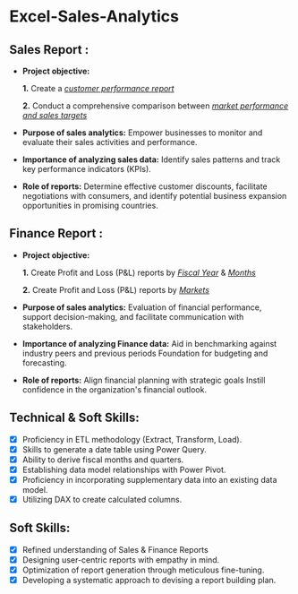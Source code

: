 # Excel-Sales-Analytics
## Sales Report :


- **Project objective:** 

    **1.** Create a _[customer performance report](https://github.com/Jayakrishna39/Excel-Sales-Analytics/blob/main/Customer%20Performance%20Report.pdf)_ 

    **2.** Conduct a comprehensive comparison between _[market performance and sales targets](https://github.com/Jayakrishna39/Excel-Sales-Analytics/blob/main/Market%20performance%20vs%20Target%20report.pdf)_

- **Purpose of sales analytics:** Empower businesses to monitor and evaluate their sales activities and performance.

- **Importance of analyzing sales data:** Identify sales patterns and track key performance indicators (KPIs).

- **Role of reports:** Determine effective customer discounts, facilitate negotiations with consumers, and identify potential business expansion opportunities in promising countries.


## Finance Report :

- **Project objective:** 

    **1.** Create Profit and Loss (P&L) reports by _[Fiscal Year](https://github.com/Jayakrishna39/Excel-Sales-Analytics/blob/main/P%26L%20Statement%20by%20Fiscal%20Year.pdf)_ & _[Months](https://github.com/Jayakrishna39/Excel-Sales-Analytics/blob/main/P%26L%20statement%20by%20months%20.pdf)_ 

   **2.** Create Profit and Loss (P&L) reports by _[Markets](https://github.com/Jayakrishna39/Excel-Sales-Analytics/blob/main/P%26L%20statement%20by%20market.pdf)_

- **Purpose of sales analytics:** Evaluation of financial performance, support decision-making, and facilitate communication with stakeholders.

- **Importance of analyzing Finance data:** Aid in benchmarking against industry peers and previous periods Foundation for budgeting and forecasting.

- **Role of reports:** Align financial planning with strategic goals Instill confidence in the organization's financial outlook.


## Technical & Soft Skills:
- [x]	Proficiency in ETL methodology (Extract, Transform, Load).
- [x]	Skills to generate a date table using Power Query.
- [x]	Ability to derive fiscal months and quarters.
- [x]	Establishing data model relationships with Power Pivot.
- [x]	Proficiency in incorporating supplementary data into an existing data model.
- [x]	Utilizing DAX to create calculated columns.

## Soft Skills:
- [x]	Refined understanding of Sales & Finance Reports
- [x]	Designing user-centric reports with empathy in mind.
- [x]	Optimization of report generation through meticulous fine-tuning.
- [x]	Developing a systematic approach to devising a report building plan.
